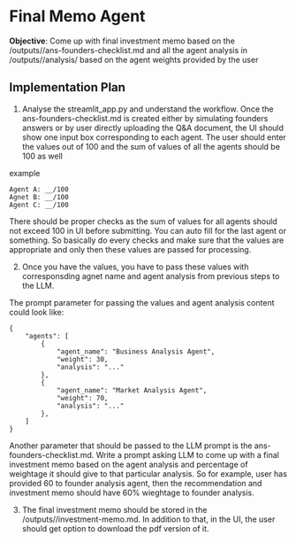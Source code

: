 # Final Memo Agent

**Objective**: Come up with final investment memo based on the /outputs/<company-name>/ans-founders-checklist.md and all the agent analysis in /outputs/<company-name>/analysis/ based on the agent weights provided by the user

## Implementation Plan

1. Analyse the streamlit_app.py and understand the workflow. Once the ans-founders-checklist.md is created either by simulating founders answers or by user directly uploading the Q&A document, the UI should show one input box corresponding to each agent. The user should enter the values out of 100 and the sum of values of all the agents should be 100 as well

example

```
Agent A: __/100
Agnet B: __/100
Agent C: __/100
```

There should be proper checks as the sum of values for all agents should not exceed 100 in UI before submitting. You can auto fill for the last agent or something. So basically do every checks and make sure that the values are appropriate and only then these values are passed for processing.

2. Once you have the values, you have to pass these values with corresponsding agnet name and agent analysis from previous steps to the LLM.

The prompt parameter for passing the values and agent analysis content could look like:

```
{
    "agents": [
        {
            "agent_name": "Business Analysis Agent",
            "weight": 30,
            "analysis": "..."
        },
        {
            "agent_name": "Market Analysis Agent",
            "weight": 70,
            "analysis": "..."
        },
    ]
}
```

Another parameter that should be passed to the LLM prompt is the ans-founders-checklist.md. Write a prompt asking LLM to come up with a final investment memo based on the agent analysis and percentage of weightage it should give to that particular analysis. So for example, user has provided 60 to founder analysis agent, then the recommendation and investment memo should have 60% wieghtage to founder analysis.

3. The final investment memo should be stored in the /outputs/<company-name>/investment-memo.md. In addition to that, in the UI, the user should get option to download the pdf version of it.
